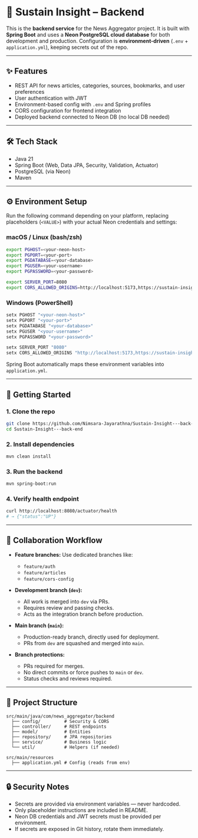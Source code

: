 # 📰 Sustain Insight – Backend

This is the **backend service** for the News Aggregator project.
It is built with **Spring Boot** and uses a **Neon PostgreSQL cloud database** for both development and production.
Configuration is **environment-driven** (`.env` + `application.yml`), keeping secrets out of the repo.

---

## ✨ Features

* REST API for news articles, categories, sources, bookmarks, and user preferences
* User authentication with JWT
* Environment-based config with `.env` and Spring profiles
* CORS configuration for frontend integration
* Deployed backend connected to Neon DB (no local DB needed)

---

## 🛠 Tech Stack

* Java 21
* Spring Boot (Web, Data JPA, Security, Validation, Actuator)
* PostgreSQL (via Neon)
* Maven

---

## ⚙️ Environment Setup

Run the following command depending on your platform, replacing placeholders (`<VALUE>`) with your actual Neon credentials and settings:

### macOS / Linux (bash/zsh)

```bash
export PGHOST=<your-neon-host>
export PGPORT=<your-port>
export PGDATABASE=<your-database>
export PGUSER=<your-username>
export PGPASSWORD=<your-password>

export SERVER_PORT=8080
export CORS_ALLOWED_ORIGINS=http://localhost:5173,https://sustain-insight-front-end.vercel.app
```

### Windows (PowerShell)

```powershell
setx PGHOST "<your-neon-host>"
setx PGPORT "<your-port>"
setx PGDATABASE "<your-database>"
setx PGUSER "<your-username>"
setx PGPASSWORD "<your-password>"

setx SERVER_PORT "8080"
setx CORS_ALLOWED_ORIGINS "http://localhost:5173,https://sustain-insight-front-end.vercel.app"
```

Spring Boot automatically maps these environment variables into `application.yml`.

---

## 🚀 Getting Started

### 1. Clone the repo

```bash
git clone https://github.com/Nimsara-Jayarathna/Sustain-Insight---back-end.git
cd Sustain-Insight---back-end
```

### 2. Install dependencies

```bash
mvn clean install
```

### 3. Run the backend

```bash
mvn spring-boot:run
```

### 4. Verify health endpoint

```bash
curl http://localhost:8080/actuator/health
# → {"status":"UP"}
```

---

## 👥 Collaboration Workflow

* **Feature branches:**
  Use dedicated branches like:

  * `feature/auth`
  * `feature/articles`
  * `feature/cors-config`

* **Development branch (`dev`):**

  * All work is merged into `dev` via PRs.
  * Requires review and passing checks.
  * Acts as the integration branch before production.

* **Main branch (`main`):**

  * Production-ready branch, directly used for deployment.
  * PRs from `dev` are squashed and merged into `main`.

* **Branch protections:**

  * PRs required for merges.
  * No direct commits or force pushes to `main` or `dev`.
  * Status checks and reviews required.

---

## 📂 Project Structure

```
src/main/java/com/news_aggregator/backend
  ├── config/         # Security & CORS
  ├── controller/     # REST endpoints
  ├── model/          # Entities
  ├── repository/     # JPA repositories
  ├── service/        # Business logic
  └── util/           # Helpers (if needed)

src/main/resources
  ├── application.yml # Config (reads from env)
```

---

## 🔒 Security Notes

* Secrets are provided via environment variables — never hardcoded.
* Only placeholder instructions are included in README.
* Neon DB credentials and JWT secrets must be provided per environment.
* If secrets are exposed in Git history, rotate them immediately.
